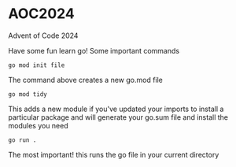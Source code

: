 # AOC2024
Advent of Code 2024

Have some fun learn go!
Some important commands

`go mod init file` 

The command above creates a new go.mod file

`go mod tidy`

This adds a new module if you've updated your imports to install a particular package and will generate your go.sum file and install the modules you need

`go run .`

The most important! this runs the go file in your current directory